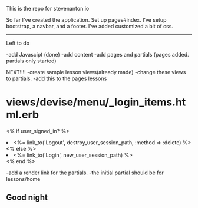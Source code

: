 This is the repo for stevenanton.io

So far I've created the application. Set up pages#index. I've setup bootstrap, a navbar, and a footer. I've 
added customized a bit of css.

---------------------------------------------------------
Left to do

-add Javascipt (done)
-add content
-add pages and partials (pages added. partials only started)

NEXT!!!!
-create sample lesson views(already made)
-change these views to partials.
-add this to the pages lessons

# views/devise/menu/_login_items.html.erb
<% if user_signed_in? %>
  <li>
  <%= link_to('Logout', destroy_user_session_path, :method => :delete) %>        
  </li>
<% else %>
  <li>
  <%= link_to('Login', new_user_session_path)  %>  
  </li>
<% end %>

-add a render link for the partials. 
-the initial partial should be for lessons/home

Good night
--------------------------------------------------